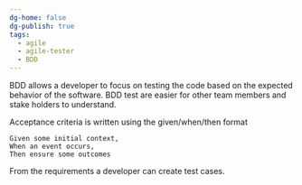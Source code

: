 ```yaml
---
dg-home: false
dg-publish: true
tags:
  - agile
  - agile-tester
  - BDD
---
```

BDD allows a developer to focus on testing the code based on the expected behavior of the software. 
BDD test are easier for other team members and stake holders to understand.

Acceptance criteria is written using the given/when/then format
```gherkin
Given some initial context,
When an event occurs,
Then ensure some outcomes
```
From the requirements a developer can create test cases.




